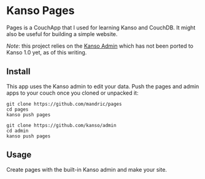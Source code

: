 # Kanso Pages

Pages is a CouchApp that I used for learning Kanso and CouchDB. It might also
be useful for building a simple website. 

*Note*: this project relies on the [Kanso
Admin](https://github.com/kanso/admin) which has not been ported to Kanso 1.0
yet, as of this writing.

## Install 

This app uses the Kanso admin to edit your data.  Push the pages and admin apps
to your couch once you cloned or unpacked it:

```
git clone https://github.com/mandric/pages
cd pages
kanso push pages
```

```
git clone https://github.com/kanso/admin
cd admin
kanso push pages 
```

## Usage

Create pages with the built-in Kanso admin and make your site.
